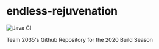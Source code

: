 # endless-rejuvenation
![Java CI](https://github.com/CarmelRobotics/endless-rejuvenation/workflows/Java%20CI/badge.svg)

Team 2035's Github Repository for the 2020 Build Season
